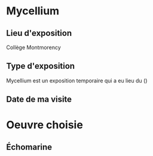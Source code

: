 # Mycellium
## Lieu d'exposition
Collège Montmorency
## Type d'exposition
Mycellium est un exposition temporaire qui a eu lieu du ()
## Date de ma visite 

# Oeuvre choisie
## Échomarine


